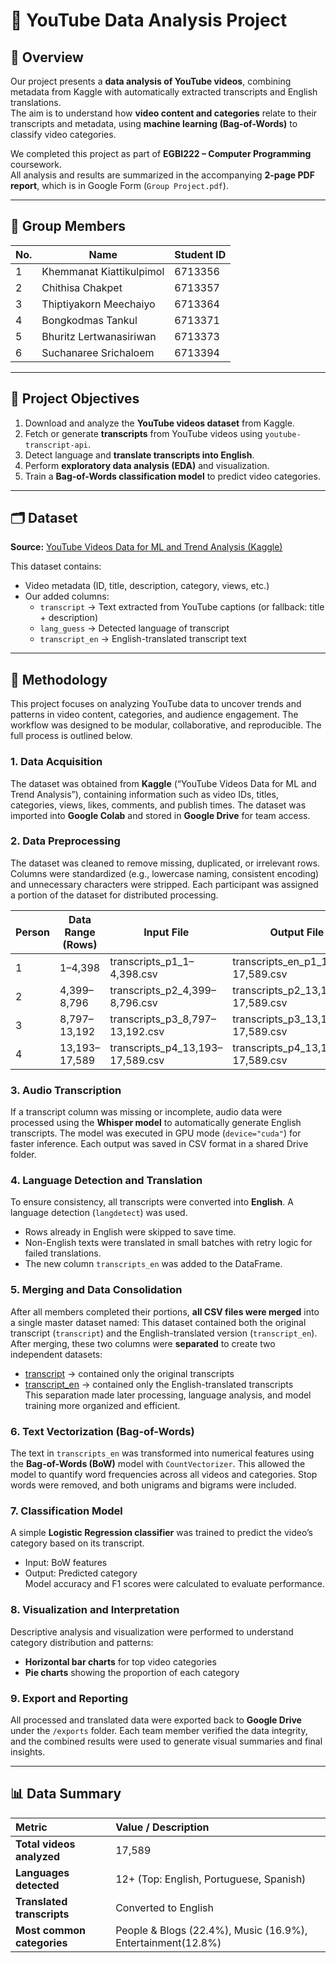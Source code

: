 # 🎥 YouTube Data Analysis Project  

## 📘 Overview
Our project presents a **data analysis of YouTube videos**, combining metadata from Kaggle with automatically extracted transcripts and English translations.  
The aim is to understand how **video content and categories** relate to their transcripts and metadata, using **machine learning (Bag-of-Words)** to classify video categories.  

We completed this project as part of **EGBI222 – Computer Programming** coursework.  
All analysis and results are summarized in the accompanying **2-page PDF report**, which is in Google Form (`Group Project.pdf`).

---

## 👥 Group Members
| No. | Name | Student ID |
|----|------|-------------|
| 1 | Khemmanat Kiattikulpimol | 6713356 |
| 2 | Chithisa Chakpet | 6713357 |
| 3 | Thiptiyakorn Meechaiyo | 6713364 |
| 4 | Bongkodmas Tankul | 6713371 |
| 5 | Bhuritz Lertwanasiriwan  | 6713373 |
| 6 | Suchanaree Srichaloem | 6713394 |

---

## 🧩 Project Objectives
1. Download and analyze the **YouTube videos dataset** from Kaggle.  
2. Fetch or generate **transcripts** from YouTube videos using `youtube-transcript-api`.  
3. Detect language and **translate transcripts into English**.  
4. Perform **exploratory data analysis (EDA)** and visualization.  
5. Train a **Bag-of-Words classification model** to predict video categories.  

---

## 🗂️ Dataset
**Source:** [YouTube Videos Data for ML and Trend Analysis (Kaggle)](https://www.kaggle.com/datasets/cyberevil545/youtube-videos-data-for-ml-and-trend-analysis)

This dataset contains:
- Video metadata (ID, title, description, category, views, etc.)
- Our added columns:
  - `transcript` → Text extracted from YouTube captions (or fallback: title + description)
  - `lang_guess` → Detected language of transcript
  - `transcript_en` → English-translated transcript text  

---

## 🧠 Methodology

This project focuses on analyzing YouTube data to uncover trends and patterns in video content, categories, and audience engagement. The workflow was designed to be modular, collaborative, and reproducible. The full process is outlined below.

### 1. Data Acquisition
The dataset was obtained from **Kaggle** (“YouTube Videos Data for ML and Trend Analysis”), containing information such as video IDs, titles, categories, views, likes, comments, and publish times. The dataset was imported into **Google Colab** and stored in **Google Drive** for team access.

### 2. Data Preprocessing
The dataset was cleaned to remove missing, duplicated, or irrelevant rows. Columns were standardized (e.g., lowercase naming, consistent encoding) and unnecessary characters were stripped. Each participant was assigned a portion of the dataset for distributed processing.

| Person | Data Range (Rows) | Input File | Output File |
|--------|------------------|-------------|--------------|
| 1 | 1–4,398 | transcripts_p1_1–4,398.csv | transcripts_en_p1_13,193–17,589.csv |
| 2 | 4,399–8,796 | transcripts_p2_4,399–8,796.csv | transcripts_p2_13,193–17,589.csv |
| 3 | 8,797–13,192 | transcripts_p3_8,797–13,192.csv | transcripts_p3_13,193–17,589.csv |
| 4 | 13,193–17,589 | transcripts_p4_13,193–17,589.csv | transcripts_p4_13,193–17,589.csv |

### 3. Audio Transcription
If a transcript column was missing or incomplete, audio data were processed using the **Whisper model** to automatically generate English transcripts. The model was executed in GPU mode (`device="cuda"`) for faster inference. Each output was saved in CSV format in a shared Drive folder.

### 4. Language Detection and Translation
To ensure consistency, all transcripts were converted into **English**. A language detection (`langdetect`) was used.  
- Rows already in English were skipped to save time.  
- Non-English texts were translated in small batches with retry logic for failed translations.  
- The new column `transcripts_en` was added to the DataFrame.

### 5. Merging and Data Consolidation
After all members completed their portions, **all CSV files were merged** into a single master dataset named:
This dataset contained both the original transcript (`transcript`) and the English-translated version (`transcript_en`).  
After merging, these two columns were **separated** to create two independent datasets:
- [transcript](https://drive.google.com/file/d/176C5GE1cDqjkVpf651AEjEUbh5oh3-Wf/view?usp=sharing.csv) → contained only the original transcripts  
- [transcript_en](https://drive.google.com/file/d/17VB14Gx84Cct2LfMZbUFAUScdMK8sfBs/view?usp=sharing) → contained only the English-translated transcripts  
This separation made later processing, language analysis, and model training more organized and efficient.

### 6. Text Vectorization (Bag-of-Words)
The text in `transcripts_en` was transformed into numerical features using the **Bag-of-Words (BoW)** model with `CountVectorizer`. This allowed the model to quantify word frequencies across all videos and categories. Stop words were removed, and both unigrams and bigrams were included.

### 7. Classification Model
A simple **Logistic Regression classifier** was trained to predict the video’s category based on its transcript.  
- Input: BoW features  
- Output: Predicted category  
Model accuracy and F1 scores were calculated to evaluate performance.

### 8. Visualization and Interpretation
Descriptive analysis and visualization were performed to understand category distribution and patterns:
- **Horizontal bar charts** for top video categories  
- **Pie charts** showing the proportion of each category  

### 9. Export and Reporting
All processed and translated data were exported back to **Google Drive** under the `/exports` folder. Each team member verified the data integrity, and the combined results were used to generate visual summaries and final insights.

---

## 📊 Data Summary

| Metric | Value / Description |
|:-------|:--------------------|
| **Total videos analyzed** | 17,589 |
| **Languages detected** | 12+ (Top: English, Portuguese, Spanish) |
| **Translated transcripts** | Converted to English |
| **Most common categories** | People & Blogs (22.4%), Music (16.9%), Entertainment(12.8%) |
